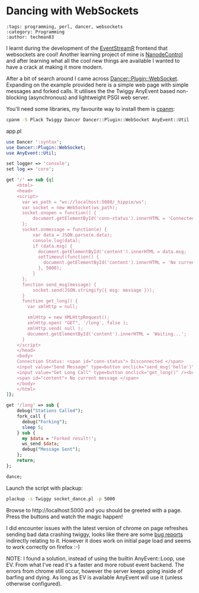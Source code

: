 Dancing with WebSockets
=======================

```{post} 2014-02-20
:tags: programming, perl, dancer, websockets
:category: Programming
:author: techman83
```

I learnt during the development of the [EventStreamR](https://github.com/plugorgau/eventstreamr) frontend that websockets are cool! Another learning project of mine is [NanodeControl](https://github.com/techman83/NanodeControl) and after learning what all the cool new things are available I wanted to have a crack at making it more modern.

After a bit of search around I came across [Dancer::Plugin::WebSocket](http://search.cpan.org/~ironcamel/Dancer-Plugin-WebSocket-0.0100/lib/Dancer/Plugin/WebSocket.pm). Expanding on the example provided here is a simple web page with simple messages and forked calls. It utilises the the Twiggy AnyEvent based non-blocking (asynchronous) and lightweight PSGI web server.

You'll need some libraries, my favourite way to install them is [cpanm](http://search.cpan.org/~miyagawa/App-cpanminus-1.7001/lib/App/cpanminus.pm):

```bash
cpanm -S Plack Twiggy Dancer Dancer::Plugin::WebSocket AnyEvent::Util
```

app.pl
```perl
use Dancer ':syntax';
use Dancer::Plugin::WebSocket;
use AnyEvent::Util;

set logger => 'console';
set log => 'core';

get '/' => sub {q[
    <html>
    <head>
    <script>
      var ws_path = "ws://localhost:5000/_hippie/ws";
      var socket = new WebSocket(ws_path);
      socket.onopen = function() {
          document.getElementById('conn-status').innerHTML = 'Connected';
      };
      socket.onmessage = function(e) {
          var data = JSON.parse(e.data);
          console.log(data);
          if (data.msg) {
            document.getElementById('content').innerHTML = data.msg;
            setTimeout(function() {
              document.getElementById('content').innerHTML = 'No current message';
            }, 5000);
          }
      };
      function send_msg(message) {
          socket.send(JSON.stringify({ msg: message }));
      }
      function get_long() {
        var xmlHttp = null;

        xmlHttp = new XMLHttpRequest();
        xmlHttp.open( "GET", '/long', false );
        xmlHttp.send( null );
        document.getElementById('content').innerHTML = 'Waiting...';
      }
    </script>
    </head>
    <body>
    Connection Status: <span id="conn-status"> Disconnected </span>
    <input value="Send Message" type=button onclick="send_msg('hello')" />
    <input value="Get Long Call" type=button onclick="get_long()" /><br>
    <span id="content"> No current message </span>
    </body>
    </html>
]};

get '/long' => sub {
    debug("Stations Called");
    fork_call {
      debug("Forking");
      sleep 5;
    } sub {
      my $data = 'Forked result!';
      ws_send $data;
      debug("Message Sent");
    };
    return;
};

dance;
```

Launch the script with plackup:

```bash
plackup -s Twiggy socket_dance.pl -p 5000
```

Browse to http://localhost:5000 and you should be greeted with a page. Press the buttons and watch the magic happen!

I did encounter issues with the latest version of chrome on page refreshes sending bad data crashing twiggy, looks like there are some [bug reports](https://github.com/miyagawa/Twiggy/pull/39) indirectly relating to it. However it does work on initial page load and seems to work correctly on firefox :-)

NOTE: I found a solution, instead of using the builtin AnyEvent::Loop, use EV. From what I've read it's a faster and more robust event backend. The errors from chrome still occur, however the server keeps going inside of barfing and dying. As long as EV is available AnyEvent will use it (unless otherwise configured).
